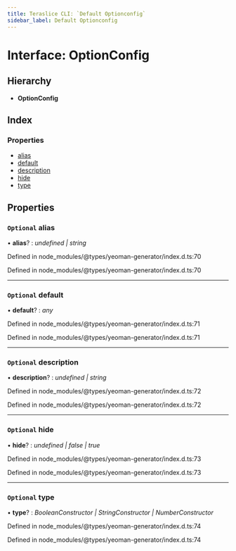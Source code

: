 ```yaml
---
title: Teraslice CLI: `Default Optionconfig`
sidebar_label: Default Optionconfig
---
```


# Interface: OptionConfig

## Hierarchy

* **OptionConfig**

## Index

### Properties

* [alias](default.optionconfig.md#optional-alias)
* [default](default.optionconfig.md#optional-default)
* [description](default.optionconfig.md#optional-description)
* [hide](default.optionconfig.md#optional-hide)
* [type](default.optionconfig.md#optional-type)

## Properties

### `Optional` alias

• **alias**? : *undefined | string*

Defined in node_modules/@types/yeoman-generator/index.d.ts:70

Defined in node_modules/@types/yeoman-generator/index.d.ts:70

___

### `Optional` default

• **default**? : *any*

Defined in node_modules/@types/yeoman-generator/index.d.ts:71

Defined in node_modules/@types/yeoman-generator/index.d.ts:71

___

### `Optional` description

• **description**? : *undefined | string*

Defined in node_modules/@types/yeoman-generator/index.d.ts:72

Defined in node_modules/@types/yeoman-generator/index.d.ts:72

___

### `Optional` hide

• **hide**? : *undefined | false | true*

Defined in node_modules/@types/yeoman-generator/index.d.ts:73

Defined in node_modules/@types/yeoman-generator/index.d.ts:73

___

### `Optional` type

• **type**? : *BooleanConstructor | StringConstructor | NumberConstructor*

Defined in node_modules/@types/yeoman-generator/index.d.ts:74

Defined in node_modules/@types/yeoman-generator/index.d.ts:74
